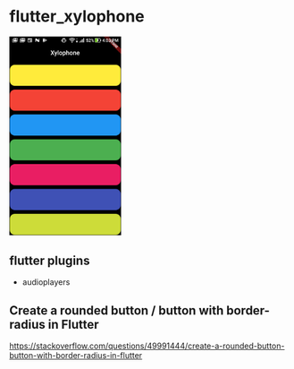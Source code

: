 # flutter_xylophone


<img src="xylophone_img.png" width="200px">

## flutter plugins
- audioplayers

## Create a rounded button / button with border-radius in Flutter

https://stackoverflow.com/questions/49991444/create-a-rounded-button-button-with-border-radius-in-flutter



